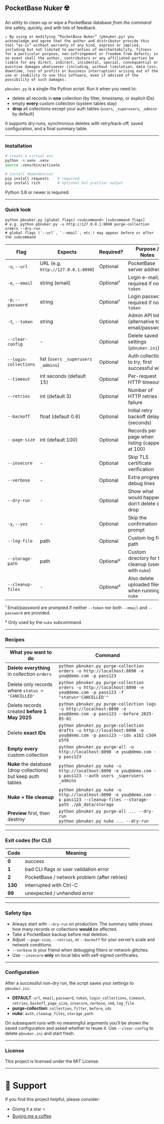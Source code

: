 
## PocketBase Nuker ☢️

An utility to clean-up or wipe a PocketBase database *from the command line* safely, quickly, and with lots of feedback.

```text
⚠️ By using or modifying “PocketBase Nuker” (pbnuker.py) you acknowledge and agree that the author and distributor provide this tool “as-is” without warranty of any kind, express or implied, including but not limited to warranties of merchantability, fitness for a particular purpose, non-infringement or freedom from defects; in no event shall the author, contributors or any affiliated parties be liable for any direct, indirect, incidental, special, consequential or punitive damages whatsoever (including, without limitation, data loss, downtime, loss of profits or business interruption) arising out of the use or inability to use this software, even if advised of the possibility of such damages.
```

`pbnuker.py` is a single-file Python script. Run it when you need to:

* delete all records in **one** collection (by filter, timestamp, or explicit IDs)
* empty **every** custom collection (system tables stay)
* **drop** all collections except your auth tables (`users`, `_superusers`, `_admins` by default)

It supports dry-runs, synchronous deletes with retry/back-off, saved configuration, and a final summary table.

---

### Installation

```bash
# create a virtual env 
python -m venv .venv
source .venv/bin/activate

# install dependencies
pip install requests    # required
pip install rich        # optional but prettier output
```

Python 3.8 or newer is required.

---

### Quick look

```text
python pbnuker.py [global flags] <subcommand> [subcommand flags]
# e.g. python pbnuker.py -u http://127.0.0.1:8090 purge-collection orders --dry-run
# global flags (`--url`, `--email`, etc.) may appear before or after the subcommand
```

| Flag                  | Expects                            | Required? | Purpose / Notes                                      |
| --------------------- | ---------------------------------- | --------- | ---------------------------------------------------- |
| `-u`, `--url`         | URL (e.g. `http://127.0.0.1:8090`) | Optional  | PocketBase server address                            |
| `-e`, `--email`       | string (email)                     | Optional¹ | Login e-mail; required if no `--token`               |
| `-p`, `--password`    | string                             | Optional¹ | Login password; required if no `--token`             |
| `-t`, `--token`       | string                             | Optional  | Admin API token (alternative to email/password)      |
| `--clear-config`      | -                                | Optional  | Delete saved settings (`pbnuker.ini`)                |
| `--login-collections` | list (`users _superusers _admins`) | Optional  | Auth collections to try, first successful wins       |
| `--timeout`           | int seconds (default 15)           | Optional  | Per-request HTTP timeout                             |
| `--retries`           | int (default 3)                    | Optional  | Number of HTTP retries on failure                    |
| `--backoff`           | float (default 0.6)                | Optional  | Initial retry backoff delay (seconds)                |
| `--page-size`         | int (default 100)                  | Optional  | Records per page when listing (capped at 100)        |
| `--insecure`          | -                                | Optional  | Skip TLS certificate verification                    |
| `--verbose`           | -                                | Optional  | Extra progress / debug lines                         |
| `--dry-run`           | -                                | Optional  | Show what would happen, don’t delete or drop         |
| `-y`, `--yes`         | -                                | Optional  | Skip the confirmation prompt                         |
| `--log-file`          | path                               | Optional  | Custom log file path                                 |
| `--storage-path`      | path                               | Optional² | Custom directory for file cleanup (used with `nuke`) |
| `--cleanup-files`     | -                                | Optional² | Also delete uploaded files when running `nuke`       |

¹ Email/password are prompted if neither `--token` nor both `--email` and `--password` are provided.

² Only used by the `nuke` subcommand.

---

### Recipes

| What you want to do                                           | Command                                                                                                                       |
| ------------------------------------------------------------- | ----------------------------------------------------------------------------------------------------------------------------- |
| **Delete everything** in collection `orders`                  | `python pbnuker.py purge-collection orders -u http://localhost:8090 -e you@demo.com -p pass123`                               |
| Delete only records where `status = 'CANCELLED'`              | `python pbnuker.py purge-collection orders -u http://localhost:8090 -e you@demo.com -p pass123 -f "status='CANCELLED'"`       |
| Delete records created **before 1 May 2025**                  | `python pbnuker.py purge-collection logs -u http://localhost:8090 -e you@demo.com -p pass123 --before 2025-05-01`             |
| Delete **exact IDs**                                          | `python pbnuker.py purge-collection drafts -u http://localhost:8090 -e you@demo.com -p pass123 --ids a1b2 c3d4 e5f6`          |
| **Empty every** custom collection                             | `python pbnuker.py purge-all -u http://localhost:8090 -e you@demo.com -p pass123`                                             |
| **Nuke** the database (drop collections) but keep auth tables | `python pbnuker.py nuke -u http://localhost:8090 -e you@demo.com -p pass123 --auth users _superusers _admins`                 |
| **Nuke + file cleanup**                                       | `python pbnuker.py nuke -u http://localhost:8090 -e you@demo.com -p pass123 --cleanup-files --storage-path ./pb_data/storage` |
| **Preview** first, then destroy                               | `python pbnuker.py purge-all ... --dry-run` <br> `python pbnuker.py nuke ... --dry-run`                                       |

---

### Exit codes (for CLI)

| Code    | Meaning                                      |
| ------- | -------------------------------------------- |
| **0**   | success                                      |
| **1**   | bad CLI flags or user validation error       |
| **2**   | PocketBase / network problem (after retries) |
| **130** | interrupted with Ctrl-C                      |
| **99**  | unexpected / unhandled error                 |

---

### Safety tips

* Always start with `--dry-run` on production. The summary table shows how many records or collections **would** be affected.
* Take a PocketBase backup before real deletion.
* Adjust `--page-size`, `--retries`, or `--backoff` for your server’s scale and network conditions.
* `--verbose` is your friend when debugging filters or network glitches.
* Use `--insecure` **only** on local labs with self-signed certificates.

---

### Configuration

After a successful non-dry run, the script saves your settings to `pbnuker.ini`:

* **DEFAULT**: `url`, `email`, `password`, `token`, `login_collections`, `timeout`, `retries`, `backoff`, `page_size`, `insecure`, `verbose`, `cmd`, `log_file`
* **purge-collection**: `collection`, `filter`, `before`, `ids`
* **nuke**: `auth`, `cleanup_files`, `storage_path`

On subsequent runs with no meaningful arguments you'll be shown the saved configuration and asked whether to reuse it. Use `--clear-config` to delete `pbnuker.ini` and start fresh.

---

### License

This project is licensed under the MIT License.

---

# 🌟 Support

If you find this project helpful, please consider:

* Giving it a star ⭐
* [Buying me a coffee](https://buymeacoffee.com/uzayyildirim)
